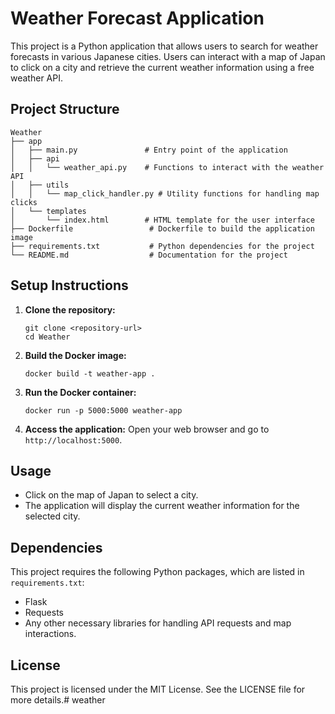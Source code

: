 # Weather Forecast Application

This project is a Python application that allows users to search for weather forecasts in various Japanese cities. Users can interact with a map of Japan to click on a city and retrieve the current weather information using a free weather API.

## Project Structure

```
Weather
├── app
│   ├── main.py               # Entry point of the application
│   ├── api
│   │   └── weather_api.py    # Functions to interact with the weather API
│   ├── utils
│   │   └── map_click_handler.py # Utility functions for handling map clicks
│   └── templates
│       └── index.html        # HTML template for the user interface
├── Dockerfile                 # Dockerfile to build the application image
├── requirements.txt           # Python dependencies for the project
└── README.md                  # Documentation for the project
```

## Setup Instructions

1. **Clone the repository:**
   ```
   git clone <repository-url>
   cd Weather
   ```

2. **Build the Docker image:**
   ```
   docker build -t weather-app .
   ```

3. **Run the Docker container:**
   ```
   docker run -p 5000:5000 weather-app
   ```

4. **Access the application:**
   Open your web browser and go to `http://localhost:5000`.

## Usage

- Click on the map of Japan to select a city.
- The application will display the current weather information for the selected city.

## Dependencies

This project requires the following Python packages, which are listed in `requirements.txt`:

- Flask
- Requests
- Any other necessary libraries for handling API requests and map interactions.

## License

This project is licensed under the MIT License. See the LICENSE file for more details.#   w e a t h e r  
 